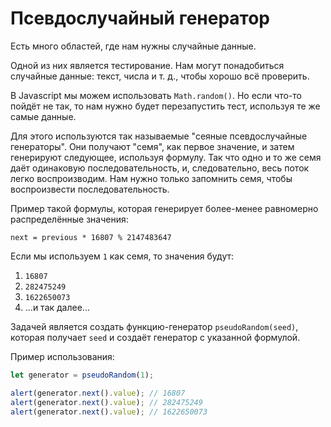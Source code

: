 
# Псевдослучайный генератор

Есть много областей, где нам нужны случайные данные.

Одной из них является тестирование. Нам могут понадобиться случайные данные: текст, числа и т. д., чтобы хорошо всё проверить.

В Javascript мы можем использовать `Math.random()`. Но если что-то пойдёт не так, то нам нужно будет перезапустить тест, используя те же самые данные.

Для этого используются так называемые "сеяные псевдослучайные генераторы". Они получают "семя", как первое значение, и затем генерируют следующее, используя формулу. Так что одно и то же семя даёт одинаковую последовательность, и, следовательно, весь поток легко воспроизводим. Нам нужно только запомнить семя, чтобы воспроизвести последовательность.

Пример такой формулы, которая генерирует более-менее равномерно распределённые значения:

```
next = previous * 16807 % 2147483647
```

Если мы используем `1` как семя, то значения будут:
1. `16807`
2. `282475249`
3. `1622650073`
4. ...и так далее...

Задачей является создать функцию-генератор `pseudoRandom(seed)`, которая получает `seed` и создаёт генератор с указанной формулой.

Пример использования:

```js
let generator = pseudoRandom(1);

alert(generator.next().value); // 16807
alert(generator.next().value); // 282475249
alert(generator.next().value); // 1622650073
```

